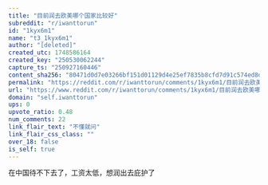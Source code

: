 ```yaml
---
title: "目前润去欧美哪个国家比较好"
subreddit: "r/iwanttorun"
id: "1kyx6m1"
name: "t3_1kyx6m1"
author: "[deleted]"
created_utc: 1748586164
created_key: "250530062244"
capture_ts: "250927160446"
content_sha256: "80471d0d7e03266bf151d01129d4e25ef7835b8cfd7d91c574ed8dd5eec9ec3e"
permalink: "https://reddit.com/r/iwanttorun/comments/1kyx6m1/目前润去欧美哪个国家比较好/"
url: "https://www.reddit.com/r/iwanttorun/comments/1kyx6m1/目前润去欧美哪个国家比较好/"
domain: "self.iwanttorun"
ups: 0
upvote_ratio: 0.48
num_comments: 22
link_flair_text: "不懂就问"
link_flair_css_class: ""
over_18: false
is_self: true
---
```


在中国待不下去了，工资太低，想润出去庇护了
